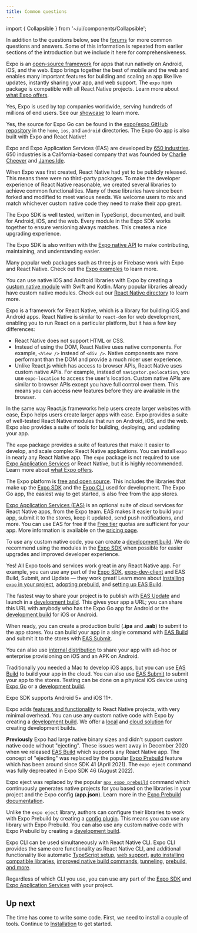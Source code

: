 ```yaml
---
title: Common questions
---
```


import { Collapsible } from '~/ui/components/Collapsible';

In addition to the questions below, see the [forums](https://forums.expo.dev/) for more common questions and answers. Some of this information is repeated from earlier sections of the introduction but we include it here for comprehensiveness.

<Collapsible summary="What is Expo used for?">

Expo is an [open-source framework](https://github.com/expo/expo/) for apps that run natively on Android, iOS, and the web. Expo brings together the best of mobile and the web and enables many important features for building and scaling an app like live updates, instantly sharing your app, and web support. The `expo` npm package is compatible with all React Native projects. Learn more about [what Expo offers](/introduction).

</Collapsible>

<Collapsible summary="Do companies use Expo?">

Yes, Expo is used by top companies worldwide, serving hundreds of millions of end users. See our [showcase](https://expo.dev/customers) to learn more.

</Collapsible>

<Collapsible summary="Is Expo Go open source?">

Yes, the source for Expo Go can be found in the [expo/expo GitHub repository](https://github.com/expo/expo) in the `home`, `ios`, and `android` directories. The Expo Go app is also built with Expo and React Native!

</Collapsible>

<Collapsible summary="Who created Expo?">

Expo and Expo Application Services (EAS) are developed by [650 industries](https://expo.dev/about). 650 industries is a California-based company that was founded by [Charlie Cheever](https://en.wikipedia.org/wiki/Charlie_Cheever) and [James Ide](https://jameside.com/).

</Collapsible>

<Collapsible summary="Why does Expo have its own SDK?">

When Expo was first created, React Native had yet to be publicly released. This means there were no third-party packages. To make the developer experience of React Native reasonable, we created several libraries to achieve common functionalities. Many of these libraries have since been forked and modified to meet various needs. We welcome users to mix and match whichever custom native code they need to make their app great.

The Expo SDK is well tested, written in TypeScript, documented, and built for Android, iOS, and the web. Every module in the Expo SDK works together to ensure versioning always matches. This creates a nice upgrading experience.

The Expo SDK is also written with the [Expo native API](/modules) to make contributing, maintaining, and understanding easier.

</Collapsible>

<Collapsible summary="Can I use Expo with this web library?">

Many popular web packages such as three.js or Firebase work with Expo and React Native. Check out the [Expo examples](https://github.com/expo/examples) to learn more.

</Collapsible>

<Collapsible summary="Can I use Expo with my native library?">

You can use native iOS and Android libraries with Expo by creating a [custom native module](/modules/) with Swift and Kotlin. Many popular libraries already have custom native modules. Check out our [React Native directory](https://reactnative.directory/) to learn more.

</Collapsible>

<Collapsible summary="Is Expo similar to React for web development?">

Expo is a framework for React Native, which is a library for building iOS and Android apps. React Native is similar to `react-dom` for web development, enabling you to run React on a particular platform, but it has a few key differences:

- React Native does not support HTML or CSS.
- Instead of using the DOM, React Native uses native components. For example, `<View />` instead of `<div />`. Native components are more performant than the DOM and provide a much nicer user experience.
- Unlike React.js which has access to browser APIs, React Native uses custom native APIs. For example, instead of `navigator.geolocation`, you use `expo-location` to access the user's location. Custom native APIs are similar to browser APIs except you have full control over them. This means you can access new features before they are available in the browser.

In the same way React.js frameworks help users create larger websites with ease, Expo helps users create larger apps with ease. Expo provides a suite of well-tested React Native modules that run on Android, iOS, and the web. Expo also provides a suite of tools for building, deploying, and updating your app.

</Collapsible>

<Collapsible summary="What is the difference between Expo and React Native?">

The `expo` package provides a suite of features that make it easier to develop, and scale complex React Native applications. You can install `expo` in nearly any React Native app. The `expo` package is not required to use [Expo Application Services](/eas/index) or React Native, but it is highly recommended. Learn more about [what Expo offers](/introduction).

</Collapsible>

<Collapsible summary="How much does Expo cost?">

The Expo platform is [free and open source](https://blog.expo.dev/exponent-is-free-as-in-and-as-in-1d6d948a60dc). This includes the libraries that make up the [Expo SDK](/versions/latest/) and the [Expo CLI](/workflow/expo-cli/) used for development. The Expo Go app, the easiest way to get started, is also free from the app stores.

[Expo Application Services (EAS)](https://expo.dev/eas) is an optional suite of cloud services for React Native apps, from the Expo team. EAS makes it easier to build your app, submit it to the stores, keep it updated, send push notifications, and more. You can use EAS for free if the [Free tier](https://expo.dev/pricing) quotas are sufficient for your app. More information is available on the [pricing page](https://expo.dev/pricing).

</Collapsible>

<Collapsible summary="How do I add custom native code to my Expo project?">

To use any custom native code, you can create a [development build](/development/introduction). We do recommend using the modules in the [Expo SDK](/versions/latest/) when possible for easier upgrades and improved developer experience.

</Collapsible>

<Collapsible summary="Can I use Expo in my app that I created with React Native CLI?">

Yes! All Expo tools and services work great in any React Native app. For example, you can use any part of the [Expo SDK](/versions/latest/), [expo-dev-client](/development/installation) and EAS Build, Submit, and Update — they work great! Learn more about [installing `expo` in your project](/bare/installing-expo-modules), [adopting prebuild](/guides/adopting-prebuild), and [setting up EAS Build](/build/introduction).

</Collapsible>

<Collapsible summary="How do I share my Expo project? Can I submit it to the app stores?">

The fastest way to share your project is to publish with [EAS Update](/eas-update/introduction) and launch in a [development build](/development/introduction). This gives your app a URL; you can share this URL with anybody who has the Expo Go app for Android or the [development build](/development/introduction.md) for iOS or Android.

When ready, you can create a production build (**.ipa** and **.aab**) to submit to the app stores. You can build your app in a single command with [EAS Build](/build/introduction) and submit it to the stores with [EAS Submit](/submit/introduction).

You can also use [internal distribution](/build/internal-distribution) to share your app with ad-hoc or enterprise provisioning on iOS and an APK on Android.

</Collapsible>

<Collapsible summary="Can I develop iOS apps on a Windows computer?">

Traditionally you needed a Mac to develop iOS apps, but you can use [EAS Build](/build/introduction) to build your app in the cloud. You can also use [EAS Submit](/submit/introduction) to submit your app to the stores. Testing can be done on a physical iOS device using [Expo Go](https://expo.dev/expo-go) or a [development build](/development/introduction).

</Collapsible>

<Collapsible summary="What version of Android and iOS are supported by the Expo SDK?">

Expo SDK supports Android 5+ and iOS 11+.

</Collapsible>

<Collapsible summary="What are the disadvantages of Expo?">

Expo adds [features and functionality](/introduction/) to React Native projects, with very minimal overhead. You can use any custom native code with Expo by creating a [development build](/development/introduction). We offer a [local](/workflow/expo-cli#compiling) and [cloud solution](/build/index) for creating development builds.

**Previously** Expo had large native binary sizes and didn't support custom native code without "ejecting". These issues went away in December 2020 when we released [EAS Build](/build/index.md) which supports any React Native app. The concept of "ejecting" was replaced by the popular [Expo Prebuild](/workflow/prebuild) feature which has been around since SDK 41 (April 2021). The `expo eject` command was fully deprecated in Expo SDK 46 (August 2022).

</Collapsible>

<Collapsible summary="What happens when you eject Expo?">

Expo eject was replaced by the popular [`npx expo prebuild`](/workflow/prebuild) command which continuously generates native projects for you based on the libraries in your project and the Expo config (**app.json**). Learn more in the [Expo Prebuild documentation](/workflow/prebuild).

Unlike the `expo eject` library, authors can configure their libraries to work with Expo Prebuild by creating a [config plugin](/guides/config-plugins). This means you can use any library with Expo Prebuild. You can also use any custom native code with Expo Prebuild by creating a [development build](/development/introduction).

</Collapsible>

<Collapsible summary="Should I use Expo CLI or React Native CLI?">

Expo CLI can be used simultaneously with React Native CLI. Expo CLI provides the same core functionality as React Native CLI, and additional functionality like automatic [TypeScript setup](/guides/typescript), [web support](/workflow/web), [auto installing compatible libraries](/workflow/expo-cli#install), [improved native build commands](/workflow/expo-cli#compiling), [tunneling](/workflow/expo-cli#tunneling), [prebuild](/workflow/prebuild), [and more](/workflow/expo-cli).

Regardless of which CLI you use, you can use any part of the [Expo SDK](/versions/latest/) and [Expo Application Services](/eas/index) with your project.

</Collapsible>

## Up next

The time has come to write some code. First, we need to install a couple of tools. Continue to [Installation](/get-started/installation) to get started.
